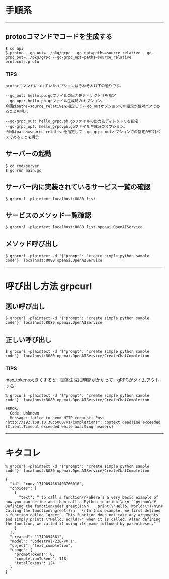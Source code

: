 # 手順系
---

## protocコマンドでコードを生成する
```
$ cd api
$ protoc --go_out=../pkg/grpc --go_opt=paths=source_relative --go-grpc_out=../pkg/grpc --go-grpc_opt=paths=source_relative protocols.proto
```

### TIPS
```
protocコマンドにつけていたオプションはそれぞれ以下の通りです。

--go_out: hello.pb.goファイルの出力先ディレクトリを指定
--go_opt: hello.pb.goファイル生成時のオプション。
今回はpaths=source_relativeを指定して--go_outオプションでの指定が相対パスであることを明示

--go-grpc_out: hello_grpc.pb.goファイルの出力先ディレクトリを指定
--go-grpc_opt: hello_grpc.pb.goファイル生成時のオプション。
今回はpaths=source_relativeを指定して--go-grpc_outオプションでの指定が相対パスであることを明示
```

## サーバーの起動
```
$ cd cmd/server
$ go run main.go
```

## サーバー内に実装されているサービス一覧の確認
```
$ grpcurl -plaintext localhost:8080 list
```

## サービスのメソッド一覧確認
```
$ grpcurl -plaintext localhost:8080 list openai.OpenAIService
```

## メソッド呼び出し
```
$ grpcurl -plaintext -d '{"prompt": "create simple python sample code"}' localhost:8080 openai.OpenAIService
```

---
# 呼び出し方法 grpcurl

## 悪い呼び出し
`$ grpcurl -plaintext -d '{"prompt": "create simple python sample code"}' localhost:8080 openai.OpenAIService`

## 正しい呼び出し
`$ grpcurl -plaintext -d '{"prompt": "create simple python sample code"}' localhost:8080 openai.OpenAIService/CreateChatCompletion`

### TIPS
max_tokens大きくすると，回答生成に時間がかかって，gRPCがタイムアウトする
```
% grpcurl -plaintext -d '{"prompt": "create simple python sample code"}' localhost:8080 openai.OpenAIService/CreateChatCompletion

ERROR:
  Code: Unknown
  Message: failed to send HTTP request: Post "http://192.168.10.30:5000/v1/completions": context deadline exceeded (Client.Timeout exceeded while awaiting headers)
```
---
# キタコレ
```
% grpcurl -plaintext -d '{"prompt": "create simple python sample code"}' localhost:8080 openai.OpenAIService/CreateChatCompletion

{
  "id": "conv-1719094661403766016",
  "choices": [
    {
      "text": " to call a function\n\nHere's a very basic example of how you can define and then call a Python function:\n\n```python\n# Defining the function\ndef greet():\n    print(\"Hello, World!\")\n\n# Calling the function\ngreet()\n```\nIn this example, we first defined a function called `greet`. This function does not take any arguments and simply prints \"Hello, World!\" when it is called. After defining the function, we called it using its name followed by parentheses."
    }
  ],
  "created": "1719094661",
  "model": "Codestral-22B-v0.1",
  "object": "text_completion",
  "usage": {
    "promptTokens": 6,
    "completionTokens": 118,
    "totalTokens": 124
  }
}
```